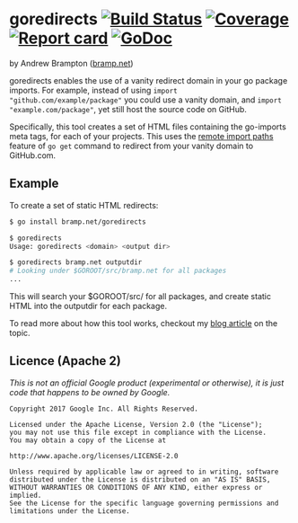 # goredirects [![Build Status](https://img.shields.io/travis/bramp/goredirects.svg)](https://travis-ci.org/bramp/goredirects) [![Coverage](https://img.shields.io/coveralls/bramp/goredirects.svg)](https://coveralls.io/github/bramp/goredirects) [![Report card](https://goreportcard.com/badge/bramp.net/goredirects)](https://goreportcard.com/report/bramp.net/goredirects) [![GoDoc](https://godoc.org/bramp.net/goredirects?status.svg)](https://godoc.org/bramp.net/goredirects)

by Andrew Brampton ([bramp.net](https://bramp.net))

goredirects enables the use of a vanity redirect domain in your go package
imports. For example, instead of using `import "github.com/example/package"` you
could use a vanity domain, and `import "example.com/package"`, yet still host the
source code on GitHub.

Specifically, this tool creates a set of HTML files containing the go-imports
meta tags, for each of your projects. This uses the [remote import
paths](https://golang.org/cmd/go/#hdr-Remote_import_paths) feature of `go get`
command to redirect from your vanity domain to GitHub.com.

## Example
To create a set of static HTML redirects:

```bash
$ go install bramp.net/goredirects

$ goredirects
Usage: goredirects <domain> <output dir>

$ goredirects bramp.net outputdir
# Looking under $GOROOT/src/bramp.net for all packages
...
```

This will search your $GOROOT/src/<domain> for all packages, and create static
HTML into the outputdir for each package.

To read more about how this tool works, checkout my [blog article](https://blog.bramp.net/post/2017/10/02/vanity-go-import-paths/) on the topic.

## Licence (Apache 2)

*This is not an official Google product (experimental or otherwise), it is just
code that happens to be owned by Google.*

```
Copyright 2017 Google Inc. All Rights Reserved.

Licensed under the Apache License, Version 2.0 (the "License");
you may not use this file except in compliance with the License.
You may obtain a copy of the License at

http://www.apache.org/licenses/LICENSE-2.0

Unless required by applicable law or agreed to in writing, software
distributed under the License is distributed on an "AS IS" BASIS,
WITHOUT WARRANTIES OR CONDITIONS OF ANY KIND, either express or implied.
See the License for the specific language governing permissions and
limitations under the License.
```